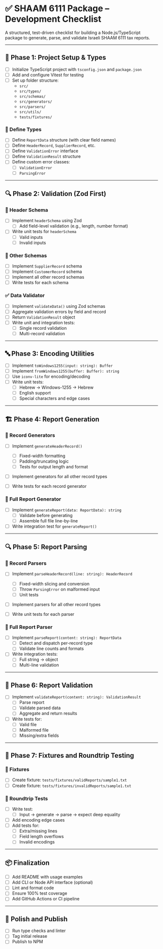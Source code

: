 # ✅ SHAAM 6111 Package – Development Checklist

A structured, test-driven checklist for building a Node.js/TypeScript package to generate, parse,
and validate Israeli SHAAM 6111 tax reports.

---

## 📁 Phase 1: Project Setup & Types

- [ ] Initialize TypeScript project with `tsconfig.json` and `package.json`
- [ ] Add and configure Vitest for testing
- [ ] Set up folder structure:
  - `src/`
  - `src/types/`
  - `src/schemas/`
  - `src/generators/`
  - `src/parsers/`
  - `src/utils/`
  - `tests/fixtures/`

### 🧾 Define Types

- [ ] Define `ReportData` structure (with clear field names)
- [ ] Define `HeaderRecord`, `SupplierRecord`, etc.
- [ ] Define `ValidationError` interface
- [ ] Define `ValidationResult` structure
- [ ] Define custom error classes:
  - [ ] `ValidationError`
  - [ ] `ParsingError`

---

## 🔍 Phase 2: Validation (Zod First)

### 🧪 Header Schema

- [ ] Implement `headerSchema` using Zod
  - [ ] Add field-level validation (e.g., length, number format)
- [ ] Write unit tests for `headerSchema`
  - [ ] Valid inputs
  - [ ] Invalid inputs

### 🧪 Other Schemas

- [ ] Implement `SupplierRecord` schema
- [ ] Implement `CustomerRecord` schema
- [ ] Implement all other record schemas
- [ ] Write tests for each schema

### ✅ Data Validator

- [ ] Implement `validateData()` using Zod schemas
- [ ] Aggregate validation errors by field and record
- [ ] Return `ValidationResult` object
- [ ] Write unit and integration tests:
  - [ ] Single record validation
  - [ ] Multi-record validation

---

## 🔤 Phase 3: Encoding Utilities

- [ ] Implement `toWindows1255(input: string): Buffer`
- [ ] Implement `fromWindows1255(buffer: Buffer): string`
- [ ] Use `iconv-lite` for encoding/decoding
- [ ] Write unit tests:
  - [ ] Hebrew → Windows-1255 → Hebrew
  - [ ] English support
  - [ ] Special characters and edge cases

---

## 🏗️ Phase 4: Report Generation

### 🧱 Record Generators

- [ ] Implement `generateHeaderRecord()`

  - [ ] Fixed-width formatting
  - [ ] Padding/truncating logic
  - [ ] Tests for output length and format

- [ ] Implement generators for all other record types
- [ ] Write tests for each record generator

### 🧾 Full Report Generator

- [ ] Implement `generateReport(data: ReportData): string`
  - [ ] Validate before generating
  - [ ] Assemble full file line-by-line
- [ ] Write integration test for `generateReport()`

---

## 🔍 Phase 5: Report Parsing

### 🧩 Record Parsers

- [ ] Implement `parseHeaderRecord(line: string): HeaderRecord`

  - [ ] Fixed-width slicing and conversion
  - [ ] Throw `ParsingError` on malformed input
  - [ ] Unit tests

- [ ] Implement parsers for all other record types
- [ ] Write unit tests for each parser

### 🧾 Full Report Parser

- [ ] Implement `parseReport(content: string): ReportData`
  - [ ] Detect and dispatch per-record type
  - [ ] Validate line counts and formats
- [ ] Write integration tests:
  - [ ] Full string → object
  - [ ] Multi-line validation

---

## 🧪 Phase 6: Report Validation

- [ ] Implement `validateReport(content: string): ValidationResult`
  - [ ] Parse report
  - [ ] Validate parsed data
  - [ ] Aggregate and return results
- [ ] Write tests for:
  - [ ] Valid file
  - [ ] Malformed file
  - [ ] Missing/extra fields

---

## 🧷 Phase 7: Fixtures and Roundtrip Testing

### 📁 Fixtures

- [ ] Create fixture: `tests/fixtures/validReports/sample1.txt`
- [ ] Create fixture: `tests/fixtures/invalidReports/sample1.txt`

### 🔁 Roundtrip Tests

- [ ] Write test:
  - [ ] Input → generate → parse → expect deep equality
- [ ] Add encoding edge cases
- [ ] Add tests for:
  - [ ] Extra/missing lines
  - [ ] Field length overflows
  - [ ] Invalid encodings

---

## 📦 Finalization

- [ ] Add README with usage examples
- [ ] Add CLI or Node API interface (optional)
- [ ] Lint and format code
- [ ] Ensure 100% test coverage
- [ ] Add GitHub Actions or CI pipeline

---

## 🧹 Polish and Publish

- [ ] Run type checks and linter
- [ ] Tag initial release
- [ ] Publish to NPM
